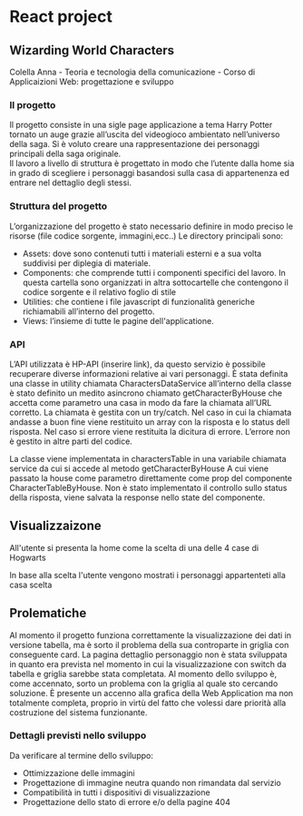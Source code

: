 # React project

## Wizarding World Characters

Colella Anna - Teoria e tecnologia della comunicazione - Corso di Applicaizioni Web: progettazione e sviluppo

### Il progetto 
Il progetto consiste in una sigle page applicazione a tema Harry Potter tornato un auge grazie all’uscita del videogioco ambientato nell’universo della saga. 
Si è voluto creare una rappresentazione dei personaggi principali della saga originale.  
Il lavoro a livello di struttura è progettato in modo che l’utente dalla home sia in grado di scegliere i personaggi basandosi sulla casa di appartenenza ed entrare nel dettaglio degli stessi. 

### Struttura del progetto 
L’organizzazione del progetto è stato necessario definire in modo preciso le risorse (file codice sorgente, immagini,ecc..) 
Le directory principali sono: 
- Assets: dove sono contenuti tutti i materiali esterni e a sua volta suddivisi per diplegia di materiale.
- Components: che comprende tutti i componenti specifici del lavoro. In questa cartella sono organizzati in altra sottocartelle che contengono il codice sorgente e il relativo foglio di stile 
- Utilities: che contiene i file javascript di funzionalità generiche richiamabili all’interno del progetto. 
- Views: l’insieme di tutte le pagine dell'applicatione. 



### API 

L’API utilizzata è HP-API (inserire link), da questo servizio è possibile recuperare diverse informazioni relative ai vari personaggi. 
È stata definita una classe in utility chiamata CharactersDataService all’interno della classe è stato definito un medito asincrono chiamato getCharacterByHouse che accetta come parametro una casa in modo da fare la chiamata all’URL corretto. 
La chiamata è gestita con un try/catch. Nel caso in cui la chiamata andasse a buon fine viene restituito un array con la risposta e lo status dell risposta. 
Nel caso si errore viene restituita la dicitura di errore.  L’errore non è gestito in altre parti del codice. 
 
La classe viene implementata in charactersTable in una variabile chiamata service da cui si accede al metodo getCharacterByHouse
A cui viene passato la house come parametro direttamente come prop del componente CharacterTableByHouse. 
Non è stato implementato il controllo sullo status della risposta, viene salvata la response nello state del componente. 

## Visualizzaizone
All'utente si presenta la home come la scelta di una delle 4 case di Hogwarts 

In base alla scelta l'utente vengono mostrati i personaggi appartenteti alla casa scelta 


## Prolematiche
Al momento il progetto funziona correttamente la visualizzazione dei dati in versione  tabella, ma è sorto il problema della sua controparte in griglia con conseguente card. 
La pagina dettaglio personaggio non è stata sviluppata in quanto era prevista nel momento in cui la visualizzazione con switch da tabella e griglia sarebbe stata completata. 
Al momento dello sviluppo è, come accennato, sorto un problema con la griglia al quale sto cercando soluzione. 
È presente un accenno alla grafica della Web Application ma non totalmente completa, proprio in virtù del fatto che volessi dare priorità alla costruzione del sistema funzionante. 

### Dettagli previsti nello sviluppo 
Da verificare al termine dello sviluppo: 
- Ottimizzazione delle immagini 
- Progettazione di immagine neutra quando non rimandata dal servizio
- Compatibilità in tutti i dispositivi di visualizzazione 
- Progettazione dello stato di errore e/o della pagine 404


